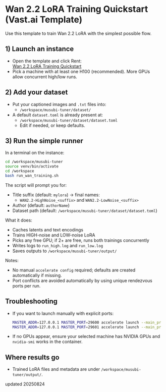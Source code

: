 # Wan 2.2 LoRA Training Quickstart (Vast.ai Template)

Use this template to train Wan 2.2 LoRA with the simplest possible flow.

## 1) Launch an instance

- Open the template and click Rent:  
  [Wan 2.2 LoRA Training Quickstart](https://cloud.vast.ai/?ref_id=208628&creator_id=208628&name=Wan%202.2%20LoRA%20Training%20Quickstart)
- Pick a machine with at least one H100 (recommended). More GPUs allow concurrent high/low runs.

## 2) Add your dataset

- Put your captioned images and `.txt` files into:
  - `/workspace/musubi-tuner/dataset/`
- A default `dataset.toml` is already present at:
  - `/workspace/musubi-tuner/dataset/dataset.toml`
  - Edit if needed, or keep defaults.

## 3) Run the simple runner

In a terminal on the instance:

```bash
cd /workspace/musubi-tuner
source venv/bin/activate
cd /workspace
bash run_wan_training.sh
```

The script will prompt you for:
- Title suffix (default: `mylora`) → final names:
  - `WAN2.2-HighNoise_<suffix>` and `WAN2.2-LowNoise_<suffix>`
- Author (default: `authorName`)
- Dataset path (default: `/workspace/musubi-tuner/dataset/dataset.toml`)

What it does:
- Caches latents and text encodings
- Trains HIGH-noise and LOW-noise LoRA
- Picks any free GPU; if 2+ are free, runs both trainings concurrently
- Writes logs to `run_high.log` and `run_low.log`
- Saves outputs to `/workspace/musubi-tuner/output/`

Notes:
- No manual `accelerate config` required; defaults are created automatically if missing.
- Port conflicts are avoided automatically by using unique rendezvous ports per run.

## Troubleshooting

- If you want to launch manually with explicit ports:
  ```bash
  MASTER_ADDR=127.0.0.1 MASTER_PORT=29600 accelerate launch --main_process_port 29600 ...
  MASTER_ADDR=127.0.0.1 MASTER_PORT=29601 accelerate launch --main_process_port 29601 ...
  ```
- If no GPUs appear, ensure your selected machine has NVIDIA GPUs and `nvidia-smi` works in the container.

## Where results go

- Trained LoRA files and metadata are under `/workspace/musubi-tuner/output/`.

updated 20250824